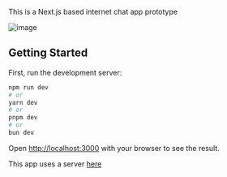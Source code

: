 This is a Next.js based internet chat app prototype

![image](https://github.com/aritroCoder/chat-app-realtime/assets/92646038/c3eee924-83ca-4247-8a9d-cf33e885fa34)

## Getting Started

First, run the development server:

```bash
npm run dev
# or
yarn dev
# or
pnpm dev
# or
bun dev
```

Open [http://localhost:3000](http://localhost:3000) with your browser to see the result.

This app uses a server [here](https://github.com/aritroCoder/chat-app-server)
